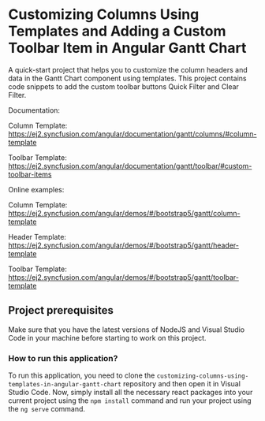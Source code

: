 # Customizing Columns Using Templates and Adding a Custom Toolbar Item in Angular Gantt Chart 

A quick-start project that helps you to customize the column headers and data in the Gantt Chart component using templates. This project contains code snippets to add the custom toolbar buttons Quick Filter and Clear Filter.

Documentation: 

Column Template: https://ej2.syncfusion.com/angular/documentation/gantt/columns/#column-template

Toolbar Template: https://ej2.syncfusion.com/angular/documentation/gantt/toolbar/#custom-toolbar-items

Online examples: 

Column Template: https://ej2.syncfusion.com/angular/demos/#/bootstrap5/gantt/column-template

Header Template: https://ej2.syncfusion.com/angular/demos/#/bootstrap5/gantt/header-template

Toolbar Template: https://ej2.syncfusion.com/angular/demos/#/bootstrap5/gantt/toolbar-template

## Project prerequisites

Make sure that you have the latest versions of NodeJS and Visual Studio Code in your machine before starting to work on this project.

### How to run this application?

To run this application, you need to clone the `customizing-columns-using-templates-in-angular-gantt-chart` repository and then open it in Visual Studio Code. Now, simply install all the necessary react packages into your current project using the `npm install` command and run your project using the `ng serve` command.